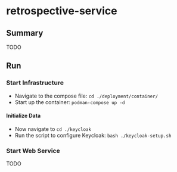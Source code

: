 # retrospective-service

## Summary

TODO

## Run

### Start Infrastructure

- Navigate to the compose file: `cd ./deployment/container/`
- Start up the container: `podman-compose up -d`

#### Initialize Data

- Now navigate to `cd ./keycloak`
- Run the script to configure Keycloak: `bash ./keycloak-setup.sh`

### Start Web Service

TODO

